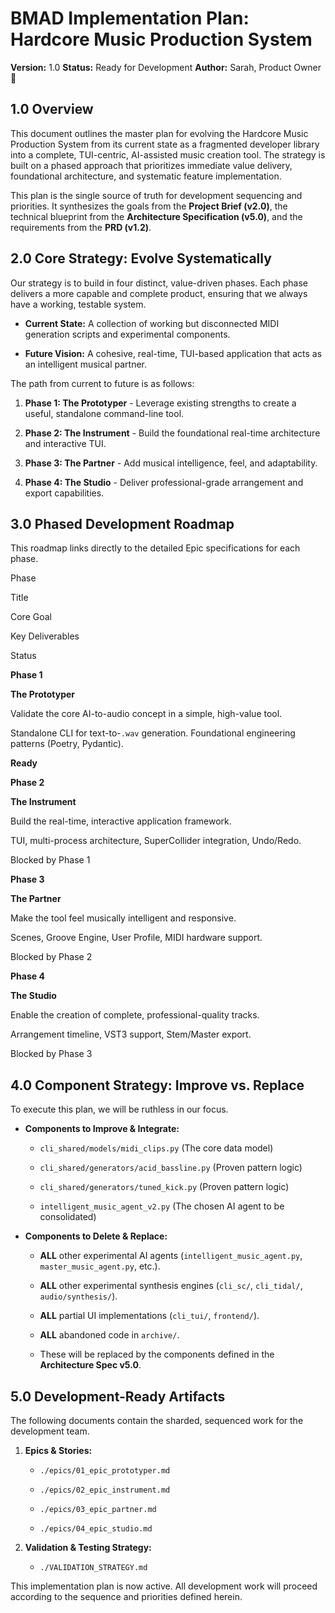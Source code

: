 # BMAD Implementation Plan: Hardcore Music Production System

**Version:** 1.0 **Status:** Ready for Development **Author:** Sarah, Product Owner 📝

## 1.0 Overview

This document outlines the master plan for evolving the Hardcore Music Production System from its current state as a fragmented developer library into a complete, TUI-centric, AI-assisted music creation tool. The strategy is built on a phased approach that prioritizes immediate value delivery, foundational architecture, and systematic feature implementation.

This plan is the single source of truth for development sequencing and priorities. It synthesizes the goals from the **Project Brief (v2.0)**, the technical blueprint from the **Architecture Specification (v5.0)**, and the requirements from the **PRD (v1.2)**.

## 2.0 Core Strategy: Evolve Systematically

Our strategy is to build in four distinct, value-driven phases. Each phase delivers a more capable and complete product, ensuring that we always have a working, testable system.

-   **Current State:** A collection of working but disconnected MIDI generation scripts and experimental components.
    
-   **Future Vision:** A cohesive, real-time, TUI-based application that acts as an intelligent musical partner.
    

The path from current to future is as follows:

1.  **Phase 1: The Prototyper** - Leverage existing strengths to create a useful, standalone command-line tool.
    
2.  **Phase 2: The Instrument** - Build the foundational real-time architecture and interactive TUI.
    
3.  **Phase 3: The Partner** - Add musical intelligence, feel, and adaptability.
    
4.  **Phase 4: The Studio** - Deliver professional-grade arrangement and export capabilities.
    

## 3.0 Phased Development Roadmap

This roadmap links directly to the detailed Epic specifications for each phase.

Phase

Title

Core Goal

Key Deliverables

Status

**Phase 1**

**The Prototyper**

Validate the core AI-to-audio concept in a simple, high-value tool.

Standalone CLI for text-to-`.wav` generation. Foundational engineering patterns (Poetry, Pydantic).

**Ready**

**Phase 2**

**The Instrument**

Build the real-time, interactive application framework.

TUI, multi-process architecture, SuperCollider integration, Undo/Redo.

Blocked by Phase 1

**Phase 3**

**The Partner**

Make the tool feel musically intelligent and responsive.

Scenes, Groove Engine, User Profile, MIDI hardware support.

Blocked by Phase 2

**Phase 4**

**The Studio**

Enable the creation of complete, professional-quality tracks.

Arrangement timeline, VST3 support, Stem/Master export.

Blocked by Phase 3

## 4.0 Component Strategy: Improve vs. Replace

To execute this plan, we will be ruthless in our focus.

-   **Components to Improve & Integrate:**
    
    -   `cli_shared/models/midi_clips.py` (The core data model)
        
    -   `cli_shared/generators/acid_bassline.py` (Proven pattern logic)
        
    -   `cli_shared/generators/tuned_kick.py` (Proven pattern logic)
        
    -   `intelligent_music_agent_v2.py` (The chosen AI agent to be consolidated)
        
-   **Components to Delete & Replace:**
    
    -   **ALL** other experimental AI agents (`intelligent_music_agent.py`, `master_music_agent.py`, etc.).
        
    -   **ALL** other experimental synthesis engines (`cli_sc/`, `cli_tidal/`, `audio/synthesis/`).
        
    -   **ALL** partial UI implementations (`cli_tui/`, `frontend/`).
        
    -   **ALL** abandoned code in `archive/`.
        
    -   These will be replaced by the components defined in the **Architecture Spec v5.0**.
        

## 5.0 Development-Ready Artifacts

The following documents contain the sharded, sequenced work for the development team.

1.  **Epics & Stories:**
    
    -   `./epics/01_epic_prototyper.md`
        
    -   `./epics/02_epic_instrument.md`
        
    -   `./epics/03_epic_partner.md`
        
    -   `./epics/04_epic_studio.md`
        
2.  **Validation & Testing Strategy:**
    
    -   `./VALIDATION_STRATEGY.md`
        

This implementation plan is now active. All development work will proceed according to the sequence and priorities defined herein.

